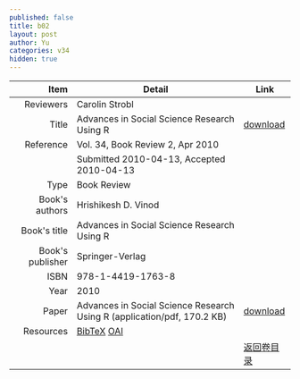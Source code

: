 ```yaml
---
published: false
title: b02
layout: post
author: Yu
categories: v34
hidden: true
---
```


| Item | Detail | Link |
|---:|---|---|
| Reviewers | Carolin Strobl| |
| Title |Advances in Social Science Research Using R | [download](http://www.jstatsoft.org/v34/b02/paper) |
| Reference |Vol. 34, Book Review 2, Apr 2010 | |
| | Submitted 2010-04-13, Accepted 2010-04-13| | 
| Type | Book Review| |
| Book's authors | Hrishikesh D. Vinod| |
| Book's title | Advances in Social Science Research Using R| |
| Book's publisher | Springer-Verlag| |
| ISBN | 978-1-4419-1763-8| |
| Year | 2010| |
| Paper | Advances in Social Science Research Using R  (application/pdf, 170.2 KB)| [download](http://www.jstatsoft.org/v34/b02/paper) |
| Resources | [BibTeX](http://www.jstatsoft.org/v34/b02/bibtex) [OAI](http://www.jstatsoft.org/oai?verb=GetRecord&identifier=oai.jstatsoft/v34/b02&prefix=oai_dc)| |
| |  | [返回卷目录]({{site.baseurl}}/volume/v34.html) |